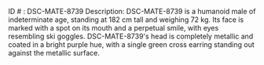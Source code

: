 ID # : DSC-MATE-8739
Description: DSC-MATE-8739 is a humanoid male of indeterminate age, standing at 182 cm tall and weighing 72 kg. Its face is marked with a spot on its mouth and a perpetual smile, with eyes resembling ski goggles. DSC-MATE-8739's head is completely metallic and coated in a bright purple hue, with a single green cross earring standing out against the metallic surface.